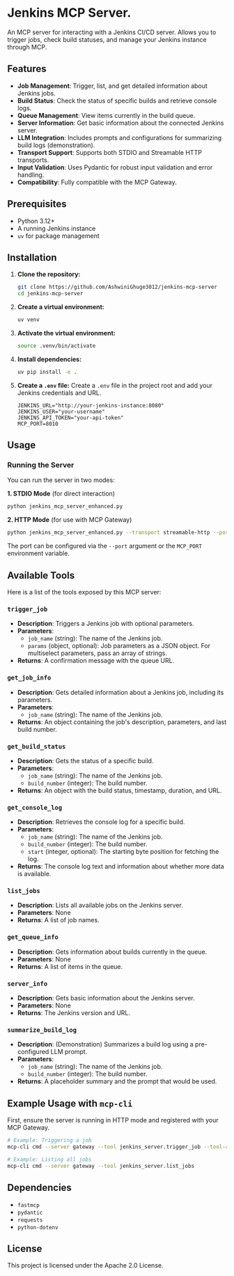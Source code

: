 # Jenkins MCP Server.

An MCP server for interacting with a Jenkins CI/CD server. Allows you to trigger jobs, check build statuses, and manage your Jenkins instance through MCP.

## Features

- **Job Management**: Trigger, list, and get detailed information about Jenkins jobs.
- **Build Status**: Check the status of specific builds and retrieve console logs.
- **Queue Management**: View items currently in the build queue.
- **Server Information**: Get basic information about the connected Jenkins server.
- **LLM Integration**: Includes prompts and configurations for summarizing build logs (demonstration).
- **Transport Support**: Supports both STDIO and Streamable HTTP transports.
- **Input Validation**: Uses Pydantic for robust input validation and error handling.
- **Compatibility**: Fully compatible with the MCP Gateway.

## Prerequisites

- Python 3.12+
- A running Jenkins instance
- `uv` for package management

## Installation

1.  **Clone the repository:**
    ```bash
    git clone https://github.com/AshwiniGhuge3012/jenkins-mcp-server
    cd jenkins-mcp-server
    ```

2.  **Create a virtual environment:**
    ```bash
    uv venv
    ```

3.  **Activate the virtual environment:**
    ```bash
    source .venv/bin/activate
    ```

4.  **Install dependencies:**
    ```bash
    uv pip install -e .
    ```

5.  **Create a `.env` file:**
    Create a `.env` file in the project root and add your Jenkins credentials and URL.
    ```
    JENKINS_URL="http://your-jenkins-instance:8080"
    JENKINS_USER="your-username"
    JENKINS_API_TOKEN="your-api-token"
    MCP_PORT=8010
    ```

## Usage

### Running the Server

You can run the server in two modes:

**1. STDIO Mode** (for direct interaction)
```bash
python jenkins_mcp_server_enhanced.py
```

**2. HTTP Mode** (for use with MCP Gateway)
```bash
python jenkins_mcp_server_enhanced.py --transport streamable-http --port 8010
```
The port can be configured via the `--port` argument or the `MCP_PORT` environment variable.

## Available Tools

Here is a list of the tools exposed by this MCP server:

### `trigger_job`
- **Description**: Triggers a Jenkins job with optional parameters.
- **Parameters**:
    - `job_name` (string): The name of the Jenkins job.
    - `params` (object, optional): Job parameters as a JSON object. For multiselect parameters, pass an array of strings.
- **Returns**: A confirmation message with the queue URL.

### `get_job_info`
- **Description**: Gets detailed information about a Jenkins job, including its parameters.
- **Parameters**:
    - `job_name` (string): The name of the Jenkins job.
- **Returns**: An object containing the job's description, parameters, and last build number.

### `get_build_status`
- **Description**: Gets the status of a specific build.
- **Parameters**:
    - `job_name` (string): The name of the Jenkins job.
    - `build_number` (integer): The build number.
- **Returns**: An object with the build status, timestamp, duration, and URL.

### `get_console_log`
- **Description**: Retrieves the console log for a specific build.
- **Parameters**:
    - `job_name` (string): The name of the Jenkins job.
    - `build_number` (integer): The build number.
    - `start` (integer, optional): The starting byte position for fetching the log.
- **Returns**: The console log text and information about whether more data is available.

### `list_jobs`
- **Description**: Lists all available jobs on the Jenkins server.
- **Parameters**: None
- **Returns**: A list of job names.

### `get_queue_info`
- **Description**: Gets information about builds currently in the queue.
- **Parameters**: None
- **Returns**: A list of items in the queue.

### `server_info`
- **Description**: Gets basic information about the Jenkins server.
- **Parameters**: None
- **Returns**: The Jenkins version and URL.

### `summarize_build_log`
- **Description**: (Demonstration) Summarizes a build log using a pre-configured LLM prompt.
- **Parameters**:
    - `job_name` (string): The name of the Jenkins job.
    - `build_number` (integer): The build number.
- **Returns**: A placeholder summary and the prompt that would be used.

## Example Usage with `mcp-cli`

First, ensure the server is running in HTTP mode and registered with your MCP Gateway.

```bash
# Example: Triggering a job
mcp-cli cmd --server gateway --tool jenkins_server.trigger_job --tool-args '{"job_name": "my-test-job", "params": {"branch": "develop", "deploy": true}}'

# Example: Listing all jobs
mcp-cli cmd --server gateway --tool jenkins_server.list_jobs
```

## Dependencies

- `fastmcp`
- `pydantic`
- `requests`
- `python-dotenv`

## License

This project is licensed under the Apache 2.0 License.
